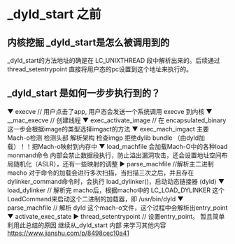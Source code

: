 #  _dyld_start 之前
## 内核挖掘 _dyld_start是怎么被调用到的
_dyld_start的方法地址的确是在 LC_UNIXTHREAD 段中解析出来的。后续通过thread_setentrypoint 直接将用户态的pc设置到这个地址来执行的。
## _dyld_start 是如何一步步执行到的？
▼ execve       // 用户点击了app, 用户态会发送一个系统调用 execve 到内核
  ▼ __mac_execve  // 创建线程
    ▼ exec_activate_image // 在 encapsulated_binary 这一步会根据image的类型选择imgact的方法
      ▼ exec_mach_imgact 主要Mach-o检测 检测头部 解析架构 检查imgp 拒绝dylib bundle （由dyld加载）！！把Mach-o映射到内存中
        ▼ load_machfile 会加载Mach-O中的各种load monmand命令 内部会禁止数据段执行，防止溢出漏洞攻击，还会设置地址空间布局随机化（ASLR），还有一些映射的调整
          ▶︎ parse_machfile  //解析主二进制macho  对于命令的加载会进行多次扫描，当扫描三次之后，并且存在dylinker_command命令时，会执行 load_dylinker()，启动动态链接器 (dyld)
          ▼ load_dylinker // 解析完 macho后，根据macho中的 LC_LOAD_DYLINKER 这个LoadCommand来启动这个二进制的加载器，即 /usr/bin/dyld
            ▼ parse_machfile // 解析 dyld 这个mach-o文件，这个过程中会解析出entry_point
        ▼ activate_exec_state
          ▶︎ thread_setentrypoint // 设置entry_point。
暂且简单 利用此总结的原因 继续从_dyld_start 内部 来学习其他内容 
https://www.jianshu.com/p/8498cec10a41
